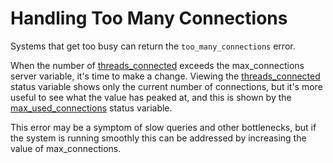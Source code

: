 # Handling Too Many Connections

Systems that get too busy can return the `too_many_connections` error.

When the number of [threads_connected](/kb/en/server-status-variables/#threads_connected) exceeds the <a undefined>max_connections</a> server variable, it's time to make a change. Viewing the [threads_connected](/kb/en/server-status-variables/#threads_connected) status variable shows only the current number of connections, but it's more useful to see what the value has peaked at, and this is shown by the [max_used_connections](/kb/en/server-status-variables/#max_used_connections) status variable.

This error may be a symptom of slow queries and other bottlenecks, but if the system is running smoothly this can be addressed by increasing the value of max_connections.
